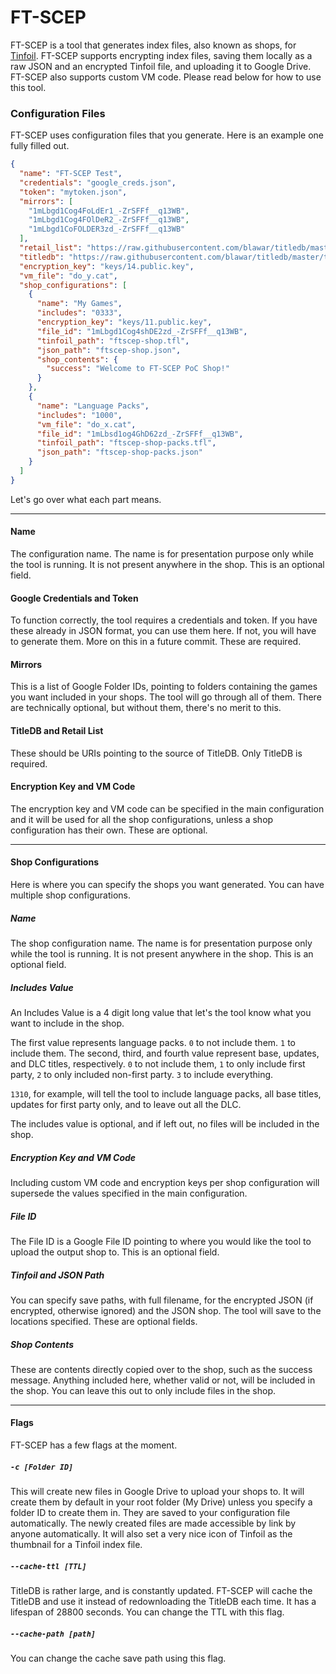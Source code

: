 # FT-SCEP
FT-SCEP is a tool that generates index files, also known as shops, for [Tinfoil](https://tinfoil.io/Download#download). FT-SCEP supports encrypting index files, saving them locally as a raw JSON and an encrypted Tinfoil file, and uploading it to Google Drive. FT-SCEP also supports custom VM code. Please read below for how to use this tool.

### Configuration Files
FT-SCEP uses configuration files that you generate. Here is an example one fully filled out.

```json
{
  "name": "FT-SCEP Test",
  "credentials": "google_creds.json",
  "token": "mytoken.json",
  "mirrors": [
    "1mLbgd1Cog4FoLdEr1_-ZrSFFf__q13WB",
    "1mLbgd1Cog4FOlDeR2_-ZrSFFf__q13WB",
    "1mLbgd1CoFOLDER3zd_-ZrSFFf__q13WB"
  ],
  "retail_list": "https://raw.githubusercontent.com/blawar/titledb/master/retailOnly.txt",
  "titledb": "https://raw.githubusercontent.com/blawar/titledb/master/titles.US.en.json",
  "encryption_key": "keys/14.public.key",
  "vm_file": "do_y.cat",
  "shop_configurations": [ 
    {
      "name": "My Games",
      "includes": "0333",
      "encryption_key": "keys/11.public.key",
      "file_id": "1mLbgd1Cog4shDE2zd_-ZrSFFf__q13WB",
      "tinfoil_path": "ftscep-shop.tfl",
      "json_path": "ftscep-shop.json",
      "shop_contents": {
        "success": "Welcome to FT-SCEP PoC Shop!"
      }
    },
    {
      "name": "Language Packs",
      "includes": "1000",
      "vm_file": "do_x.cat",
      "file_id": "1mLbsd1og4GhD62zd_-ZrSFFf__q13WB",
      "tinfoil_path": "ftscep-shop-packs.tfl",
      "json_path": "ftscep-shop-packs.json"
    }
  ]
}
```

Let's go over what each part means.

---
#### Name
The configuration name. The name is for presentation purpose only while the tool is running. It is not present anywhere in the shop. This is an optional field.
#### Google Credentials and Token
To function correctly, the tool requires a credentials and token. If you have these already in JSON format, you can use them here. If not, you will have to generate them. More on this in a future commit. These are required.
#### Mirrors
This is a list of Google Folder IDs, pointing to folders containing the games you want included in your shops. The tool will go through all of them. There are technically optional, but without them, there's no merit to this.
#### TitleDB and Retail List
These should be URIs pointing to the source of TitleDB. Only TitleDB is required.
#### Encryption Key and VM Code
The encryption key and VM code can be specified in the main configuration and it will be used for all the shop configurations, unless a shop configuration has their own. These are optional.

---
#### Shop Configurations
Here is where you can specify the shops you want generated. You can have multiple shop configurations.

##### Name
The shop configuration name. The name is for presentation purpose only while the tool is running. It is not present anywhere in the shop. This is an optional field.
##### Includes Value
An Includes Value is a 4 digit long value that let's the tool know what you want to include in the shop.

The first value represents language packs. `0` to not include them. `1` to include them.
The second, third, and fourth value represent base, updates, and DLC titles, respectively. `0` to not include them, `1` to only include first party, `2` to only included non-first party. `3` to include everything.

`1310`, for example, will tell the tool to include language packs, all base titles, updates for first party only, and to leave out all the DLC.

The includes value is optional, and if left out, no files will be included in the shop.
##### Encryption Key and VM Code
Including custom VM code and encryption keys per shop configuration will supersede the values specified in the main configuration. 
##### File ID
The File ID is a Google File ID pointing to where you would like the tool to upload the output shop to. This is an optional field.
##### Tinfoil and JSON Path
You can specify save paths, with full filename, for the encrypted JSON (if encrypted, otherwise ignored) and the JSON shop. The tool will save to the locations specified. These are optional fields.
##### Shop Contents
These are contents directly copied over to the shop, such as the success message. Anything included here, whether valid or not, will be included in the shop. You can leave this out to only include files in the shop.

---

#### Flags
FT-SCEP has a few flags at the moment.
##### `-c [Folder ID]`
This will create new files in Google Drive to upload your shops to. It will create them by default in your root folder (My Drive) unless you specify a folder ID to create them in. They are saved to your configuration file automatically. The newly created files are made accessible by link by anyone automatically. It will also set a very nice icon of Tinfoil as the thumbnail for a Tinfoil index file.
##### `--cache-ttl [TTL]`
TitleDB is rather large, and is constantly updated. FT-SCEP will cache the TitleDB and use it instead of redownloading the TitleDB each time. It has a lifespan of 28800 seconds. You can change the TTL with this flag.
##### `--cache-path [path]`
You can change the cache save path using this flag.
